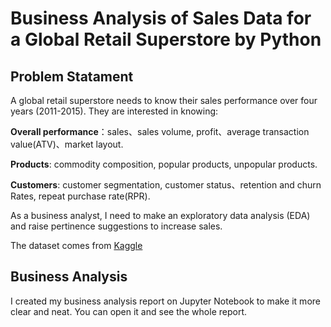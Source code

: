 # Business Analysis of Sales Data for a Global Retail Superstore by Python

## Problem Statament

A global retail superstore needs to know their sales performance over four years (2011-2015). They are interested in knowing:

**Overall performance**：sales、sales volume, profit、average transaction value(ATV)、market layout.

**Products**: commodity composition, popular products, unpopular products.

**Customers**: customer segmentation, customer status、retention and churn Rates, repeat purchase rate(RPR).

As a business analyst, I need to make an exploratory data analysis (EDA) and raise pertinence suggestions to increase sales. 

The dataset comes from [Kaggle](https://www.kaggle.com/datasets/jr2ngb/superstore-data)

## Business Analysis
I created my business analysis report on Jupyter Notebook to make it more clear and neat. You can open it and see the whole report.
